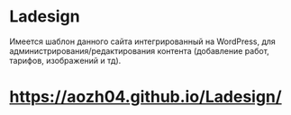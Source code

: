 # Ladesign
Имеется шаблон данного сайта интегрированный на WordPress, для администрирования/редактирования контента (добавление работ, тарифов, изображений и тд).

# https://aozh04.github.io/Ladesign/
